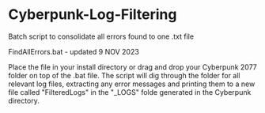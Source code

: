 # Cyberpunk-Log-Filtering
Batch script to consolidate all errors found to one .txt file

FindAllErrors.bat - updated 9 NOV 2023 

Place the file in your install directory or drag and drop your Cyberpunk 2077 folder on top of the .bat file.
The script will dig through the folder for all relevant log files, extracting any error messages and printing them to a new file called "FilteredLogs" in the "_LOGS" folde generated in the Cyberpunk directory.
